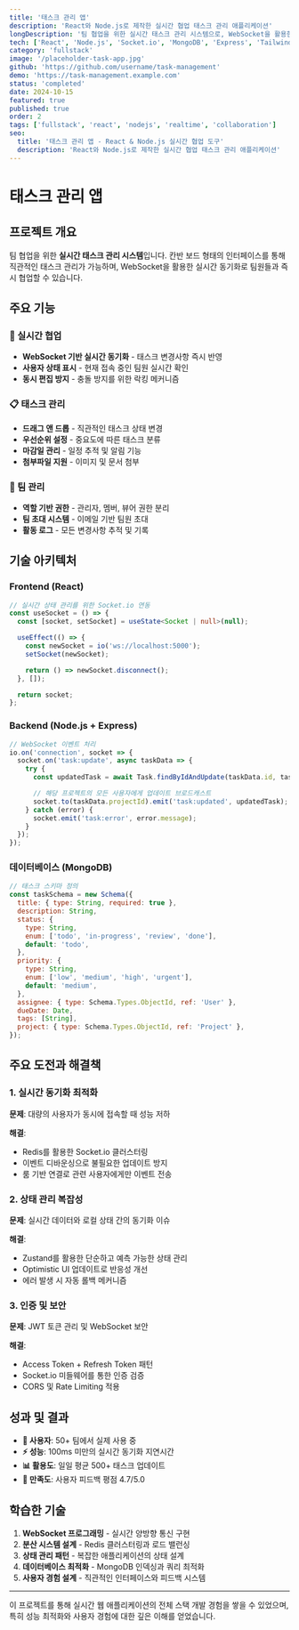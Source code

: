 ```yaml
---
title: '태스크 관리 앱'
description: 'React와 Node.js로 제작한 실시간 협업 태스크 관리 애플리케이션'
longDescription: '팀 협업을 위한 실시간 태스크 관리 시스템으로, WebSocket을 활용한 실시간 업데이트와 직관적인 드래그 앤 드롭 인터페이스를 제공합니다.'
tech: ['React', 'Node.js', 'Socket.io', 'MongoDB', 'Express', 'Tailwind CSS']
category: 'fullstack'
image: '/placeholder-task-app.jpg'
github: 'https://github.com/username/task-management'
demo: 'https://task-management.example.com'
status: 'completed'
date: 2024-10-15
featured: true
published: true
order: 2
tags: ['fullstack', 'react', 'nodejs', 'realtime', 'collaboration']
seo:
  title: '태스크 관리 앱 - React & Node.js 실시간 협업 도구'
  description: 'React와 Node.js로 제작한 실시간 협업 태스크 관리 애플리케이션'
---
```


# 태스크 관리 앱

## 프로젝트 개요

팀 협업을 위한 **실시간 태스크 관리 시스템**입니다. 칸반 보드 형태의 인터페이스를 통해 직관적인 태스크 관리가 가능하며, WebSocket을 활용한 실시간 동기화로 팀원들과 즉시 협업할 수 있습니다.

## 주요 기능

### 🔄 실시간 협업

- **WebSocket 기반 실시간 동기화** - 태스크 변경사항 즉시 반영
- **사용자 상태 표시** - 현재 접속 중인 팀원 실시간 확인
- **동시 편집 방지** - 충돌 방지를 위한 락킹 메커니즘

### 📋 태스크 관리

- **드래그 앤 드롭** - 직관적인 태스크 상태 변경
- **우선순위 설정** - 중요도에 따른 태스크 분류
- **마감일 관리** - 일정 추적 및 알림 기능
- **첨부파일 지원** - 이미지 및 문서 첨부

### 👥 팀 관리

- **역할 기반 권한** - 관리자, 멤버, 뷰어 권한 분리
- **팀 초대 시스템** - 이메일 기반 팀원 초대
- **활동 로그** - 모든 변경사항 추적 및 기록

## 기술 아키텍처

### Frontend (React)

```typescript
// 실시간 상태 관리를 위한 Socket.io 연동
const useSocket = () => {
  const [socket, setSocket] = useState<Socket | null>(null);

  useEffect(() => {
    const newSocket = io('ws://localhost:5000');
    setSocket(newSocket);

    return () => newSocket.disconnect();
  }, []);

  return socket;
};
```

### Backend (Node.js + Express)

```javascript
// WebSocket 이벤트 처리
io.on('connection', socket => {
  socket.on('task:update', async taskData => {
    try {
      const updatedTask = await Task.findByIdAndUpdate(taskData.id, taskData, { new: true });

      // 해당 프로젝트의 모든 사용자에게 업데이트 브로드캐스트
      socket.to(taskData.projectId).emit('task:updated', updatedTask);
    } catch (error) {
      socket.emit('task:error', error.message);
    }
  });
});
```

### 데이터베이스 (MongoDB)

```javascript
// 태스크 스키마 정의
const taskSchema = new Schema({
  title: { type: String, required: true },
  description: String,
  status: {
    type: String,
    enum: ['todo', 'in-progress', 'review', 'done'],
    default: 'todo',
  },
  priority: {
    type: String,
    enum: ['low', 'medium', 'high', 'urgent'],
    default: 'medium',
  },
  assignee: { type: Schema.Types.ObjectId, ref: 'User' },
  dueDate: Date,
  tags: [String],
  project: { type: Schema.Types.ObjectId, ref: 'Project' },
});
```

## 주요 도전과 해결책

### 1. 실시간 동기화 최적화

**문제**: 대량의 사용자가 동시에 접속할 때 성능 저하

**해결**:

- Redis를 활용한 Socket.io 클러스터링
- 이벤트 디바운싱으로 불필요한 업데이트 방지
- 룸 기반 연결로 관련 사용자에게만 이벤트 전송

### 2. 상태 관리 복잡성

**문제**: 실시간 데이터와 로컬 상태 간의 동기화 이슈

**해결**:

- Zustand를 활용한 단순하고 예측 가능한 상태 관리
- Optimistic UI 업데이트로 반응성 개선
- 에러 발생 시 자동 롤백 메커니즘

### 3. 인증 및 보안

**문제**: JWT 토큰 관리 및 WebSocket 보안

**해결**:

- Access Token + Refresh Token 패턴
- Socket.io 미들웨어를 통한 인증 검증
- CORS 및 Rate Limiting 적용

## 성과 및 결과

- **👥 사용자**: 50+ 팀에서 실제 사용 중
- **⚡ 성능**: 100ms 미만의 실시간 동기화 지연시간
- **📊 활용도**: 일일 평균 500+ 태스크 업데이트
- **💯 만족도**: 사용자 피드백 평점 4.7/5.0

## 학습한 기술

1. **WebSocket 프로그래밍** - 실시간 양방향 통신 구현
2. **분산 시스템 설계** - Redis 클러스터링과 로드 밸런싱
3. **상태 관리 패턴** - 복잡한 애플리케이션의 상태 설계
4. **데이터베이스 최적화** - MongoDB 인덱싱과 쿼리 최적화
5. **사용자 경험 설계** - 직관적인 인터페이스와 피드백 시스템

---

이 프로젝트를 통해 실시간 웹 애플리케이션의 전체 스택 개발 경험을 쌓을 수 있었으며, 특히 성능 최적화와 사용자 경험에 대한 깊은 이해를 얻었습니다.
